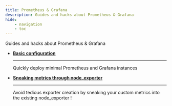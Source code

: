 ```yaml
---
title: Prometheus & Grafana
description: Guides and hacks about Prometheus & Grafana
hide:
    - navigation
    - toc
---
```


Guides and hacks about Prometheus & Grafana

<div class="grid cards" markdown>

-   **[Basic configuration](config.md)**

    ---

    Quickly deploy minimal Prometheus and Grafana instances

-   **[Sneaking metrics through node_exporter](ne.md)**

    ---

    Avoid tedious exporter creation by sneaking your custom metrics into the existing node_exporter !

</div>
